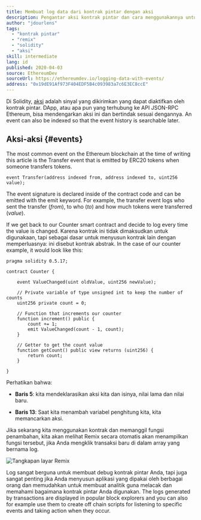 ```yaml
---
title: Membuat log data dari kontrak pintar dengan aksi
description: Pengantar aksi kontrak pintar dan cara menggunakannya untuk log data
author: "jdourlens"
tags:
  - "kontrak pintar"
  - "remix"
  - "solidity"
  - "aksi"
skill: intermediate
lang: id
published: 2020-04-03
source: EthereumDev
sourceUrl: https://ethereumdev.io/logging-data-with-events/
address: "0x19dE91Af973F404EDF5B4c093983a7c6E3EC8ccE"
---
```


Di Solidity, [aksi](/developers/docs/smart-contracts/anatomy/#events-and-logs) adalah sinyal yang dikirimkan yang dapat diaktifkan oleh kontrak pintar. DApp, atau apa pun yang terhubung ke API JSON-RPC Ethereum, bisa mendengarkan aksi ini dan bertindak sesuai dengannya. An event can also be indexed so that the event history is searchable later.

## Aksi-aksi \{#events}

The most common event on the Ethereum blockchain at the time of writing this article is the Transfer event that is emitted by ERC20 tokens when someone transfers tokens.

```solidity
event Transfer(address indexed from, address indexed to, uint256 value);
```

The event signature is declared inside of the contract code and can be emitted with the emit keyword. For example, the transfer event logs who sent the transfer (_from_), to who (_to_) and how much tokens were transferred (_value_).

If we get back to our Counter smart contract and decide to log every time the value is changed. Karena kontrak ini tidak dimaksudkan untuk digunakaan, tapi sebagai dasar untuk menyusun kontrak lain dengan memperluasnya: ini disebut kontrak abstrak. In the case of our counter example, it would look like this:

```solidity
pragma solidity 0.5.17;

contract Counter {

    event ValueChanged(uint oldValue, uint256 newValue);

    // Private variable of type unsigned int to keep the number of counts
    uint256 private count = 0;

    // Function that increments our counter
    function increment() public {
        count += 1;
        emit ValueChanged(count - 1, count);
    }

    // Getter to get the count value
    function getCount() public view returns (uint256) {
        return count;
    }

}
```

Perhatikan bahwa:

- **Baris 5**: kita mendeklarasikan aksi kita dan isinya, nilai lama dan nilai baru.

- **Baris 13**: Saat kita menambah variabel penghitung kita, kita memancarkan aksi.

Jika sekarang kita menggunakan kontrak dan memanggil fungsi penambahan, kita akan melihat Remix secara otomatis akan menampilkan fungsi tersebut, jika Anda mengklik transaksi baru di dalam array yang bernama log.

![Tangkapan layar Remix](./remix-screenshot.png)

Log sangat berguna untuk membuat debug kontrak pintar Anda, tapi juga sangat penting jika Anda menyusun aplikasi yang dipakai oleh berbagai orang dan memudahkan untuk membuat analitik guna melacak dan memahami bagaimana kontrak pintar Anda digunakan. The logs generated by transactions are displayed in popular block explorers and you can also for example use them to create off chain scripts for listening to specific events and taking action when they occur.
